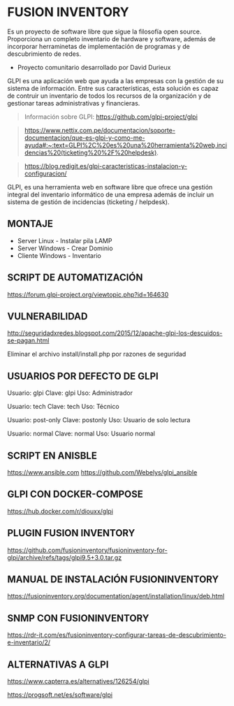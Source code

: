 # FUSION INVENTORY

Es un proyecto de software libre que sigue la filosofía open source. Proporciona un completo inventario de hardware y software, además de incorporar herraminetas de implementación de programas y de descubrimiento de redes.

- Proyecto comunitario desarrollado por David Durieux

GLPI es una aplicación web que ayuda a las empresas con la gestión de su sistema de información. Entre sus características, esta solución es capaz de contruir un inventario de todos los recursos de la organización y de gestionar tareas administrativas y financieras. 

> Información sobre GLPI: https://github.com/glpi-project/glpi

> https://www.nettix.com.pe/documentacion/soporte-documentacion/que-es-glpi-y-como-me-ayuda#:~:text=GLPI%2C%20es%20una%20herramienta%20web,incidencias%20(ticketing%20%2F%20helpdesk).

> https://blog.redigit.es/glpi-caracteristicas-instalacion-y-configuracion/

GLPI, es una herramienta web en software libre que ofrece una gestión integral del inventario informático de una empresa además de incluir un sistema de gestión de incidencias (ticketing / helpdesk).


## MONTAJE

- Server Linux - Instalar pila LAMP
- Server Windows - Crear Dominio
- Cliente Windows - Inventario

## SCRIPT DE AUTOMATIZACIÓN

https://forum.glpi-project.org/viewtopic.php?id=164630

## VULNERABILIDAD
http://seguridadxredes.blogspot.com/2015/12/apache-glpi-los-descuidos-se-pagan.html

Eliminar el archivo install/install.php por razones de seguridad

## USUARIOS POR DEFECTO DE GLPI
Usuario: glpi
Clave: glpi
Uso: Administrador

Usuario: tech
Clave: tech
Uso: Técnico

Usuario: post-only
Clave: postonly
Uso: Usuario de solo lectura

Usuario: normal
Clave: normal
Uso: Usuario normal

## SCRIPT EN ANISBLE
https://www.ansible.com 
https://github.com/Webelys/glpi_ansible

## GLPI CON DOCKER-COMPOSE
https://hub.docker.com/r/diouxx/glpi

## PLUGIN FUSION INVENTORY
https://github.com/fusioninventory/fusioninventory-for-glpi/archive/refs/tags/glpi9.5+3.0.tar.gz

## MANUAL DE INSTALACIÓN FUSIONINVENTORY
https://fusioninventory.org/documentation/agent/installation/linux/deb.html


## SNMP CON FUSIONINVENTORY
https://rdr-it.com/es/fusioninventory-configurar-tareas-de-descubrimiento-e-inventario/2/

## ALTERNATIVAS A GLPI  
https://www.capterra.es/alternatives/126254/glpi

https://progsoft.net/es/software/glpi